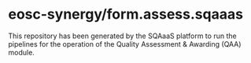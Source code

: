 # eosc-synergy/form.assess.sqaaas
This repository has been generated by the SQAaaS platform to run the pipelines
for the operation of the
Quality Assessment & Awarding (QAA)
module.
